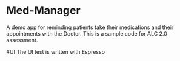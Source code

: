 # Med-Manager
A demo app for reminding patients take their medications and their appointments with the Doctor. This is a sample code for ALC 2.0 assessment.

#UI
The UI test is written with Espresso
